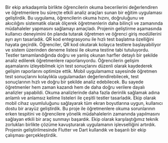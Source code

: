 Bir ekip arkadaşımla birlikte öğrencilerin okuma becerilerini değerlendiren ve öğretmenlere bu süreçte etkili analiz araçları sunan bir eğitim uygulaması geliştirdik. 
Bu uygulama, öğrencilerin okuma hızını, doğruluğunu ve akıcılığını sistematik olarak ölçerek öğretmenlerin daha bilinçli ve zamanında müdahaleler yapmasını sağlamayı amaçladı. 
Projenin geliştirme aşamasında kullanıcı deneyimini ön planda tutarak öğretmen ve öğrenci giriş modüllerini ayrı ayrı tasarladık. 
QR kod entegrasyonu ile hızlı test başlatma özelliğini hayata geçirdik. Öğrenciler, QR kod okutarak kolayca testlere başlayabiliyor ve sistem üzerinden deneme listesi ile okuma testine tabi tutuluyordu. 
Testler tamamlandığında doğru ve yanlış okunan harfler detaylı bir şekilde analiz edilerek öğretmenlere raporlanıyordu. 
Öğrencilerin gelişim aşamalarını izleyebilmek için test sonuçlarını düzenli olarak kaydederek gelişim raporlarını optimize ettik.
Mobil uygulamamız sayesinde öğretmen test sonuçlarını kolaylıkla uygulamadan değerlendirebilecek, test sonuçlarının hızlı ve doğru bir şekilde analiz edebilecek. Bu sayede öğretmenler hem zaman kazandı hem de daha doğru verilere dayalı analizler yapabildi. 
Okuma analizlerinde daha fazla derinlik sağlamak adına anlamlı ve anlamsız kelime listeleri ile çeşitli testler tasarladık. 
Ekip olarak mobil cihaz uyumluluğunu sağlayarak tüm ekran boyutlarına uygun, kullanıcı dostu bir arayüz geliştirdik. 
Bu proje ile öğretmenlere okuma sorunlarının erken tespitini ve öğrencilere yönelik müdahalelerin zamanında yapılmasını sağlayan etkili bir araç sunmayı başardık. 
Ekip olarak karşılaştığımız teknik zorlukları birlikte çözüme kavuşturarak uygulamanın işlevselliğini artırdık.
Projenin geliştirilmesinde Flutter ve Dart kullandık ve başarılı bir ekip çalışması gerçekleştirdik.
